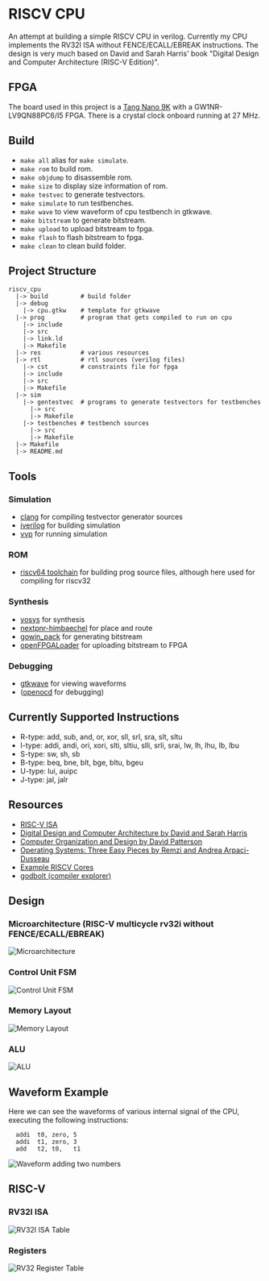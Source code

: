 # RISCV CPU

An attempt at building a simple RISCV CPU in verilog. Currently my CPU
implements the RV32I ISA without FENCE/ECALL/EBREAK instructions. The design
is very much based on David and Sarah Harris' book 
"Digital Design and Computer Architecture (RISC-V Edition)".

## FPGA

The board used in this project is a [Tang Nano 9K](https://wiki.sipeed.com/hardware/en/tang/Tang-Nano-9K/Nano-9K.html) with a GW1NR-LV9QN88PC6/I5 FPGA. There is a crystal clock onboard running at 27 MHz.

## Build

* `make all` alias for `make simulate`.
* `make rom` to build rom.
* `make objdump` to disassemble rom.
* `make size` to display size information of rom.
* `make testvec` to generate testvectors.
* `make simulate` to run testbenches.
* `make wave` to view waveform of cpu testbench in gtkwave.
* `make bitstream` to generate bitstream.
* `make upload` to upload bitstream to fpga.
* `make flash` to flash bitstream to fpga.
* `make clean` to clean build folder.

## Project Structure

```(txt)
riscv_cpu
  |-> build         # build folder
  |-> debug
    |-> cpu.gtkw    # template for gtkwave
  |-> prog          # program that gets compiled to run on cpu
    |-> include
    |-> src
    |-> link.ld
    |-> Makefile
  |-> res           # various resources
  |-> rtl           # rtl sources (verilog files)
    |-> cst         # constraints file for fpga
    |-> include
    |-> src
    |-> Makefile
  |-> sim
    |-> gentestvec  # programs to generate testvectors for testbenches
      |-> src
      |-> Makefile
    |-> testbenches # testbench sources
      |-> src
      |-> Makefile
  |-> Makefile
  |-> README.md
```

## Tools

### Simulation

* [clang](https://llvm.org) for compiling testvector generator sources
* [iverilog](https://github.com/steveicarus/iverilog) for building simulation
* [vvp](https://steveicarus.github.io/iverilog/developer/guide/vvp/vvp.html) for running simulation

### ROM

* [riscv64 toolchain](https://github.com/riscv-collab/riscv-gnu-toolchain) for building prog source files, although here used for compiling for riscv32

### Synthesis

* [yosys](https://github.com/YosysHQ/oss-cad-suite-build) for synthesis
* [nextpnr-himbaechel](https://github.com/YosysHQ/apicula) for place and route
* [gowin_pack](https://github.com/YosysHQ/apicula) for generating bitstream
* [openFPGALoader](https://github.com/trabucayre/openFPGALoader) for uploading bitstream to FPGA

### Debugging

* [gtkwave](https://github.com/gtkwave/gtkwave) for viewing waveforms
* ([openocd](https://openocd.org) for debugging)

## Currently Supported Instructions

* R-type: add, sub, and, or, xor, sll, srl, sra, slt, sltu
* I-type: addi, andi, ori, xori, slti, sltiu, slli, srli, srai, lw, lh, lhu, lb, lbu
* S-type: sw, sh, sb
* B-type: beq, bne, blt, bge, bltu, bgeu
* U-type: lui, auipc
* J-type: jal, jalr

## Resources

* [RISC-V ISA](https://riscv.org/specifications/)
* [Digital Design and Computer Architecture by David and Sarah Harris](https://pages.hmc.edu/harris/ddca/)
* [Computer Organization and Design by David Patterson](https://shop.elsevier.com/books/computer-organization-and-design-risc-v-edition/patterson/978-0-12-820331-6)
* [Operating Systems: Three Easy Pieces by Remzi and Andrea Arpaci-Dusseau](https://pages.cs.wisc.edu/~remzi/OSTEP/)
* [Example RISCV Cores](https://github.com/yunchenlo/awesome-RISCV-Cores)
* [godbolt (compiler explorer)](https://godbolt.org)

## Design

### Microarchitecture (RISC-V multicycle rv32i without FENCE/ECALL/EBREAK)

![Microarchitecture](res/microarchitecure.jpg)

### Control Unit FSM

![Control Unit FSM](res/control_unit_fsm.jpg)

### Memory Layout

![Memory Layout](res/memory_layout.jpg)

### ALU

![ALU](res/alu.jpg)

## Waveform Example

Here we can see the waveforms of various internal signal of the CPU, executing the following instructions:

```(asm)
  addi  t0, zero, 5
  addi  t1, zero, 3
  add   t2, t0,   t1
```

![Waveform adding two numbers](res/waveform_add_two_numbers.png)

## RISC-V

### RV32I ISA

![RV32I ISA Table](res/riscv_isa_rv32i_table.jpg)

### Registers

![RV32 Register Table](res/riscv_isa_registers_table.jpg)
